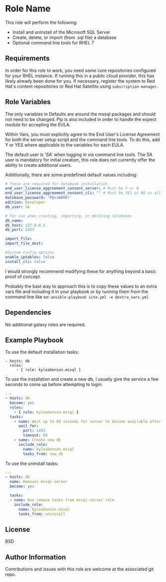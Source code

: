 Role Name
=========

This role will perform the following:
- Install and uninstall of the Microsoft SQL Server
- Create, delete, or import (from .sql file) a database
- Optional command line tools for RHEL 7

Requirements
------------

In order for this role to work, you need some core repositories configured for your RHEL instance. If running this in a public cloud provider, this has likely already been done for you. If necessary, register the system to Red Hat's content repositories or Red Hat Satellite using `subscription-manager`.




Role Variables
--------------

The only variables in Defaults are around the mssql packages and should not need to be changed. Pip is also included in order to handle the expect module for accepting the EULA.

Within Vars, you must explicitly agree to the End User's License Agreement for both the server setup script and the command line tools. To do this, add Y or YES where applicable to the variables for each EULA.

The default user is 'SA' when logging in via command line tools. The SA user is mandatory for initial creation, this role does not currently offer the ability to create additional users.

Additionally, there are some predefined default values including:
```yaml
# These are required for database installation
end_user_license_aggreement_consent_server: # Must be Y or N
end_user_license_aggreement_consent_cli: "" # Must be YES or NO in all caps within quotes
database_password: 'P@ssWORD!'
edition: Developer
db_user: SA

# For use when creating, importing, or deleting databases
db_name:
db_host: 127.0.0.1
db_port: 1433

import_file:
import_file_dest:

#System Config options
enable_iptables: false
install_cli: false

```
I would strongly recommend modifying these for anything beyond a basic proof of concept.

Probably the bast way to approach this is to copy these values to an extra vars file and including it in your playbook or by running them from the command line like so:
`ansible-playbook site.yml -e @extra_vars.yml`

Dependencies
------------

No additional galaxy roles are required.

Example Playbook
----------------

To use the default installation tasks:

    - hosts: db
      roles:
         - { role: kyleabenson.mssql }

To use the installation and create a new db, I usually give the service a few seconds to come up before attempting to login:
```yaml
---
- hosts: db
  become: yes
  roles:
    - { role: kyleabenson.mssql }
  tasks:
    - name: Wait up to 60 seconds for server to become available after creation
      wait_for:
        port: 1433
        timeout: 60
    - name: Create new db
      include_role:
        name: kyleabenson.mssql
        tasks_from: new_db
```

To use the uninstall tasks:
```yaml
---
- hosts: db
  name: Removes mssql-server
  become: yes

  tasks:
  - name: Run remove tasks from mssql-server role
    include_role:
      name: kyleabenson.mssql
      tasks_from: uninstall
```

License
-------

BSD

Author Information
------------------

Contributions and issues with this role are welcome at the associated git repo.
